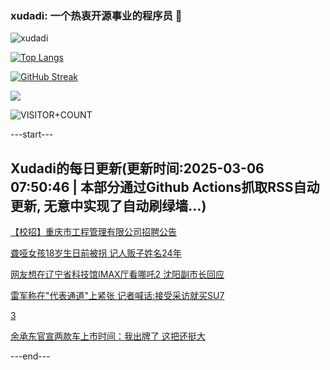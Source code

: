 ### xudadi: 一个热衷开源事业的程序员 👋

![xudadi](https://github-readme-stats-git-masterorgs-github-readme-stats-team.vercel.app/api?username=xudadi)

[![Top Langs](https://github-readme-stats.vercel.app/api/top-langs/?username=xudadi)](https://github.com/anuraghazra/github-readme-stats)

[![GitHub Streak](https://streak-stats.demolab.com?user=xudadi&locale=zh_Hans)](https://git.io/streak-stats)

![](https://raw.githubusercontent.com/xudadi/xudadi/main/assets/github-contribution-grid-snake.svg)

![VISITOR+COUNT](https://komarev.com/ghpvc/?username=xudadi&label=VISITOR+COUNT)


---start---

## Xudadi的每日更新(更新时间:2025-03-06 07:50:46 | 本部分通过Github Actions抓取RSS自动更新, 无意中实现了自动刷绿墙...)

[【校招】重庆市工程管理有限公司招聘公告](https://www.gongkaoleida.com/article/2310484)

[聋哑女孩18岁生日前被拐 记人贩子姓名24年](https://m.163.com/news/article/JPSV4N64051492T3.html)

[网友想在辽宁省科技馆IMAX厅看哪吒2 沈阳副市长回应](https://m.163.com/news/article/JPTM1JNG053469M5.html)

[雷军称在"代表通道"上紧张 记者喊话:接受采访就买SU7](https://m.163.com/news/article/JPTAVEP00534P59R.html)

[3](https://m.163.com/touch/news/sub/domestic)

[余承东官宣两款车上市时间：我出牌了 这把还挺大](https://m.163.com/news/article/JPT2POI00512B07B.html)

---end---
